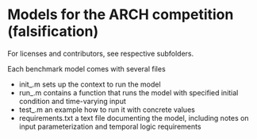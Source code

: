 Models for the ARCH competition (falsification)
===============================================

For licenses and contributors, see respective subfolders.

Each benchmark model comes with several files
- init_<model>.m    sets up the context to run the model
- run_<model>.m     contains a function that runs the model
                    with specified initial condition and time-varying input
- test_<model>.m    an example how to run it with concrete values
- requirements.txt  a text file documenting the model,
                    including notes on input parameterization
                    and temporal logic requirements
    
